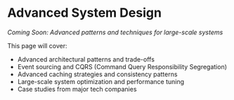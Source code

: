 # Advanced System Design

*Coming Soon: Advanced patterns and techniques for large-scale systems*

This page will cover:
- Advanced architectural patterns and trade-offs
- Event sourcing and CQRS (Command Query Responsibility Segregation)
- Advanced caching strategies and consistency patterns
- Large-scale system optimization and performance tuning
- Case studies from major tech companies
